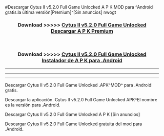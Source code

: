 #Descargar Cytus II v5.2.0 Full Game Unlocked  A P K MOD para ^Android gratis.la última versión[Premium]^[Sin anuncios] nwogt



<div align="center">
<h3>Download >>>>> <a href="https://es-web.web.app/?es= ${title}">Cytus II v5.2.0 Full Game Unlocked  Descargar A P K Premium</a></h3><br>

<h3>Download >>>>> <a href="https://es-web.web.app/?es= ${title}">Cytus II v5.2.0 Full Game Unlocked  Instalador de A P K para .Android</a></h3>
</div>


----------------------------------------------------------

----------------------------------------------------------

----------------------------------------------------------

Descargar Cytus II v5.2.0 Full Game Unlocked  .APK^MOD^ para .Android gratis.

Descargar la aplicación. Cytus II v5.2.0 Full Game Unlocked  APK^El nombre es la versión para .Android.

Descargar Cytus II v5.2.0 Full Game Unlocked  A P K [Sin anuncios]

Descargar Cytus II v5.2.0 Full Game Unlocked  gratuita del mod para .Android.